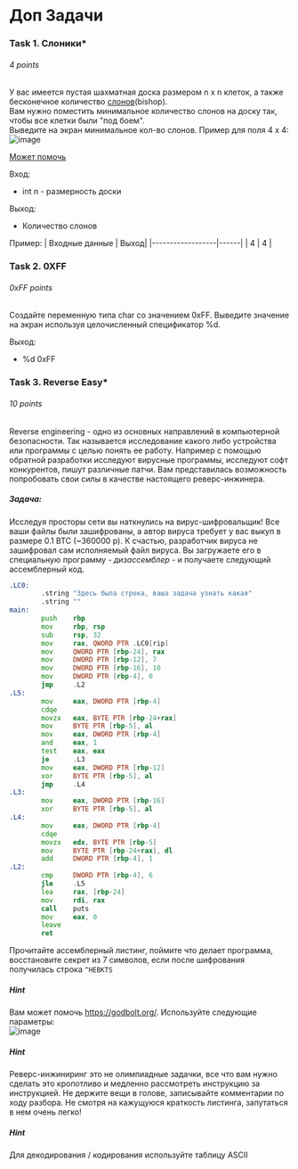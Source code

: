 # Доп Задачи

### Task 1. Слоники*
###### 4 points

У вас имеется пустая шахматная доска размером n x n клеток, а также бесконечное количество [слонов](https://ru.wikipedia.org/wiki/%D0%A1%D0%BB%D0%BE%D0%BD_(%D1%88%D0%B0%D1%85%D0%BC%D0%B0%D1%82%D1%8B))(bishop).  
Вам нужно поместить минимальное количество слонов на доску так, чтобы все клетки были "под боем".  
Выведите на экран минимальное кол-во слонов.
Пример для поля 4 x 4:  
![image](https://user-images.githubusercontent.com/23273750/110202343-781a8780-7e9a-11eb-992f-918e6694a3ca.png)

[Может помочь](https://lichess.org/editor/8/8/8/8/8/8/8/8_w_-_-_0_1)

Вход: 
 - int n - размерность доски

Выход:
 - Количество слонов

Пример:
 | Входные данные  | Выход|
|------------------|------|
| 4 | 4 |


### Task 2. 0XFF
###### 0xFF points

Создайте переменную типа char со значением 0xFF. Выведите значение на экран используя целочисленный спецификатор %d.

Выход:
 - %d 0xFF

### Task 3. Reverse Easy*
###### 10 points

Reverse engineering - одно из основных направлений в компьютерной безопасности. Так называется исследование какого либо устройства или программы с целью понять ее работу. Например с помощью обратной разработки исследуют вирусные программы, исследуют софт конкурентов, пишут различные патчи. Вам представилась возможность попробовать свои силы в качестве настоящего реверс-инжинера.  

##### Задача:  
Исследуя просторы сети вы наткнулись на вирус-шифровальщик! Все ваши файлы были зашифрованы, а автор вируса требует у вас выкуп в размере 0.1 BTC (~360000 р). К счастью, разработчик вируса не зашифровал сам исполняемый файл вируса. Вы загружаете его в специальную программу - _дизассемблер_ - и получаете следующий ассемблерный код.

```asm
.LC0:
        .string "Здесь была строка, ваша задача узнать какая"
        .string ""
main:
        push    rbp
        mov     rbp, rsp
        sub     rsp, 32
        mov     rax, QWORD PTR .LC0[rip]
        mov     QWORD PTR [rbp-24], rax
        mov     DWORD PTR [rbp-12], 7
        mov     DWORD PTR [rbp-16], 10
        mov     DWORD PTR [rbp-4], 0
        jmp     .L2
.L5:
        mov     eax, DWORD PTR [rbp-4]
        cdqe
        movzx   eax, BYTE PTR [rbp-24+rax]
        mov     BYTE PTR [rbp-5], al
        mov     eax, DWORD PTR [rbp-4]
        and     eax, 1
        test    eax, eax
        je      .L3
        mov     eax, DWORD PTR [rbp-12]
        xor     BYTE PTR [rbp-5], al
        jmp     .L4
.L3:
        mov     eax, DWORD PTR [rbp-16]
        xor     BYTE PTR [rbp-5], al
.L4:
        mov     eax, DWORD PTR [rbp-4]
        cdqe
        movzx   edx, BYTE PTR [rbp-5]
        mov     BYTE PTR [rbp-24+rax], dl
        add     DWORD PTR [rbp-4], 1
.L2:
        cmp     DWORD PTR [rbp-4], 6
        jle     .L5
        lea     rax, [rbp-24]
        mov     rdi, rax
        call    puts
        mov     eax, 0
        leave
        ret
```

Прочитайте ассемблерный листинг, поймите что делает программа, восстановите секрет из 7 символов, если после шифрования получилась строка `^HEBKTS`

##### Hint

Вам может помочь https://godbolt.org/. Используйте следующие параметры:  
![image](https://user-images.githubusercontent.com/23273750/110287528-41b74680-8019-11eb-9a8c-7bebcb05343d.png)

##### Hint

Реверс-инжиниринг это не олимпиадные задачки, все что вам нужно сделать это кропотливо и медленно рассмотреть инструкцию за инструкцией. Не держите вещи в голове, записывайте комментарии по ходу разбора. Не смотря на кажущуюся краткость листинга, запутаться в нем очень легко!

##### Hint

Для декодирования / кодирования используйте таблицу ASCII
